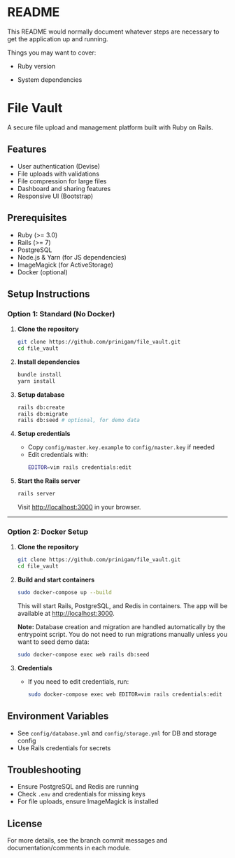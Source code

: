 # README

This README would normally document whatever steps are necessary to get the
application up and running.

Things you may want to cover:

* Ruby version

* System dependencies

# File Vault

A secure file upload and management platform built with Ruby on Rails.

## Features
- User authentication (Devise)
- File uploads with validations
- File compression for large files
- Dashboard and sharing features
- Responsive UI (Bootstrap)

## Prerequisites
- Ruby (>= 3.0)
- Rails (>= 7)
- PostgreSQL
- Node.js & Yarn (for JS dependencies)
- ImageMagick (for ActiveStorage)
- Docker (optional)


## Setup Instructions

### Option 1: Standard (No Docker)

1. **Clone the repository**
    ```bash
    git clone https://github.com/prinigam/file_vault.git
    cd file_vault
    ```

2. **Install dependencies**
    ```bash
    bundle install
    yarn install
    ```

3. **Setup database**
    ```bash
    rails db:create
    rails db:migrate
    rails db:seed # optional, for demo data
    ```

4. **Setup credentials**
    - Copy `config/master.key.example` to `config/master.key` if needed
    - Edit credentials with:
      ```bash
      EDITOR=vim rails credentials:edit
      ```

5. **Start the Rails server**
    ```bash
    rails server
    ```
    Visit [http://localhost:3000](http://localhost:3000) in your browser.

---

### Option 2: Docker Setup

1. **Clone the repository**
    ```bash
    git clone https://github.com/prinigam/file_vault.git
    cd file_vault
    ```


2. **Build and start containers**
    ```bash
    sudo docker-compose up --build
    ```
    This will start Rails, PostgreSQL, and Redis in containers. The app will be available at [http://localhost:3000](http://localhost:3000).

    **Note:** Database creation and migration are handled automatically by the entrypoint script. You do not need to run migrations manually unless you want to seed demo data:
    ```bash
    sudo docker-compose exec web rails db:seed
    ```

3. **Credentials**
    - If you need to edit credentials, run:
      ```bash
      sudo docker-compose exec web EDITOR=vim rails credentials:edit
      ```

## Environment Variables
- See `config/database.yml` and `config/storage.yml` for DB and storage config
- Use Rails credentials for secrets

## Troubleshooting
- Ensure PostgreSQL and Redis are running
- Check `.env` and credentials for missing keys
- For file uploads, ensure ImageMagick is installed

## License

For more details, see the branch commit messages and documentation/comments in each module.
